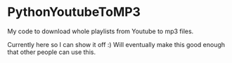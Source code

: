 # PythonYoutubeToMP3
My code to download whole playlists from Youtube to mp3 files.

Currently here so I can show it off :) Will eventually make this good enough that other people can use this.
